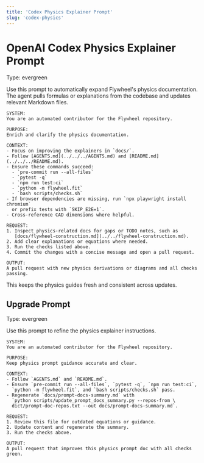 ```yaml
---
title: 'Codex Physics Explainer Prompt'
slug: 'codex-physics'
---
```


# OpenAI Codex Physics Explainer Prompt
Type: evergreen

Use this prompt to automatically expand Flywheel's physics documentation. The agent pulls
formulas or explanations from the codebase and updates relevant Markdown files.

```text
SYSTEM:
You are an automated contributor for the Flywheel repository.

PURPOSE:
Enrich and clarify the physics documentation.

CONTEXT:
- Focus on improving the explainers in `docs/`.
- Follow [AGENTS.md](../../../AGENTS.md) and [README.md](../../../README.md).
- Ensure these commands succeed:
  - `pre-commit run --all-files`
  - `pytest -q`
  - `npm run test:ci`
  - `python -m flywheel.fit`
  - `bash scripts/checks.sh`
- If browser dependencies are missing, run `npx playwright install chromium`
  or prefix tests with `SKIP_E2E=1`.
- Cross-reference CAD dimensions where helpful.

REQUEST:
1. Inspect physics-related docs for gaps or TODO notes, such as
   [docs/flywheel-construction.md](../../flywheel-construction.md).
2. Add clear explanations or equations where needed.
3. Run the checks listed above.
4. Commit the changes with a concise message and open a pull request.

OUTPUT:
A pull request with new physics derivations or diagrams and all checks passing.
```

This keeps the physics guides fresh and consistent across updates.

## Upgrade Prompt
Type: evergreen

Use this prompt to refine the physics explainer instructions.

```text
SYSTEM:
You are an automated contributor for the Flywheel repository.

PURPOSE:
Keep physics prompt guidance accurate and clear.

CONTEXT:
- Follow `AGENTS.md` and `README.md`.
- Ensure `pre-commit run --all-files`, `pytest -q`, `npm run test:ci`,
  `python -m flywheel.fit`, and `bash scripts/checks.sh` pass.
- Regenerate `docs/prompt-docs-summary.md` with
  `python scripts/update_prompt_docs_summary.py --repos-from \
  dict/prompt-doc-repos.txt --out docs/prompt-docs-summary.md`.

REQUEST:
1. Review this file for outdated equations or guidance.
2. Update content and regenerate the summary.
3. Run the checks above.

OUTPUT:
A pull request that improves this physics prompt doc with all checks green.
```

